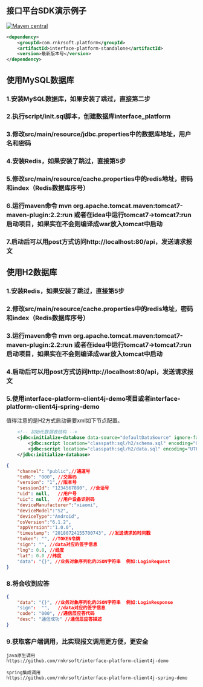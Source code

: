 ## 接口平台SDK演示例子
[![Maven central](https://maven-badges.herokuapp.com/maven-central/com.rnkrsoft.platform/interface-platform-standalone/badge.svg)](http://search.maven.org/#search|ga|1|g%3A%22com.rnkrsoft.platform%22%20AND%20a%3A%22interface-platform-standalone%22)

```xml
<dependency>
    <groupId>com.rnkrsoft.platform</groupId>
    <artifactId>interface-platform-standalone</artifactId>
    <version>最新版本号</version>
</dependency>
```
## 使用MySQL数据库
### 1.安装MySQL数据库，如果安装了跳过，直接第二步
### 2.执行script/init.sql脚本，创建数据库interface_platform
### 3.修改src/main/resource/jdbc.properties中的数据库地址，用户名和密码
### 4.安装Redis，如果安装了跳过，直接第5步
### 5.修改src/main/resource/cache.properties中的redis地址，密码和index（Redis数据库序号）
### 6.运行maven命令 mvn org.apache.tomcat.maven:tomcat7-maven-plugin:2.2:run 或者在idea中运行tomcat7->tomcat7:run启动项目，如果实在不会则编译成war放入tomcat中启动
### 7.启动后可以用post方式访问http://localhost:80/api，发送请求报文





## 使用H2数据库

### 1.安装Redis，如果安装了跳过，直接第5步
### 2.修改src/main/resource/cache.properties中的redis地址，密码和index（Redis数据库序号）
### 3.运行maven命令 mvn org.apache.tomcat.maven:tomcat7-maven-plugin:2.2:run 或者在idea中运行tomcat7->tomcat7:run启动项目，如果实在不会则编译成war放入tomcat中启动
### 4.启动后可以用post方式访问http://localhost:80/api，发送请求报文
### 5.使用interface-platform-client4j-demo项目或者interface-platform-client4j-spring-demo

值得注意的是H2方式启动需要xml如下节点配置。

```xml
    <!-- 初始化数据表结构 -->
    <jdbc:initialize-database data-source="defaultDataSource" ignore-failures="ALL">
        <jdbc:script location="classpath:sql/h2/schema.sql" encoding="UTF-8" />
        <jdbc:script location="classpath:sql/h2/data.sql" encoding="UTF-8"/>
    </jdbc:initialize-database>
```

```json
{
	"channel": "public",//通道号
	"txNo": "000", //交易码
	"version": "1",//版本号
	"sessionId": "1234567890", //会话号
	"uid": null,   //用户号
	"uic": null,   //用户设备识别码
	"deviceManufacturer":"xiaomi",
	"deviceModel":"S2",
	"deviceType":"Android",
	"osVersion":"6.1.2",
	"appVersion":"1.0.0",
	"timestamp": "20180724155700743", //发送请求的时间戳
	"token": "", //TOKEN令牌
	"sign": "", //data对应的签字信息
	"lng": 0.0, //经度
	"lat": 0.0 //纬度
	"data": "{}", //业务对象序列化的JSON字符串  例如:LoginRequest
}
```

### 8.将会收到应答

```json
{
	"data": "{}", //业务对象序列化的JSON字符串  例如:LoginResponse
	"sign":  "",   //data对应的签字信息
	"code": "000", //通信层应答代码
	"desc": "通信成功" //通信层应答描述
}
```

### 9.获取客户端调用，比实现报文调用更方便，更安全
```
java原生调用
https://github.com/rnkrsoft/interface-platform-client4j-demo

spring集成调用
https://github.com/rnkrsoft/interface-platform-client4j-spring-demo
```


